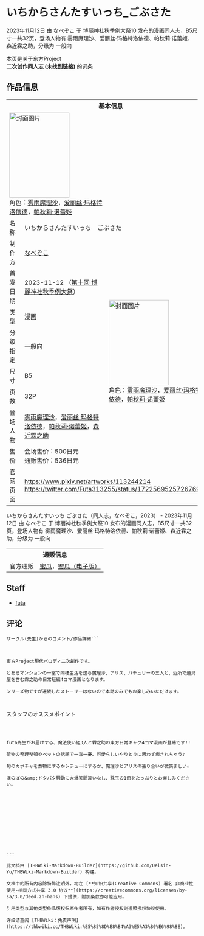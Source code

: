 # いちからさんたすいっち_ごぶさた

<!-- source html: G:\repos\THBWiki-Markdown-Builder\THBWikiMarkdown\Temp\main\9\95\ns0%3A%E3%81%84%E3%81%A1%E3%81%8B%E3%82%89%E3%81%95%E3%82%93%E3%81%9F%E3%81%99%E3%81%84%E3%81%A3%E3%81%A1_%E3%81%94%E3%81%B6%E3%81%95%E3%81%9F.html -->

2023年11月12日 由 なべぞこ 于 博丽神社秋季例大祭10 发布的漫画同人志，B5尺寸一共32页，登场人物有 雾雨魔理沙、爱丽丝·玛格特洛依德、帕秋莉·诺蕾姬、森近霖之助，分级为 一般向

本页是关于东方Project  
 **二次创作同人志 (未找到链接)** 的词条

## 作品信息

<table><tbody><tr><th colspan="3">基本信息</th></tr><tr><td class="cover-artwork-mobile" colspan="2"><a href="./文件-いちからさんたすいっち_ごぶさた封面.jpg.md" class="image" title="封面图片"><img alt="封面图片" src="https://upload.thwiki.cc/thumb/e/e5/%E3%81%84%E3%81%A1%E3%81%8B%E3%82%89%E3%81%95%E3%82%93%E3%81%9F%E3%81%99%E3%81%84%E3%81%A3%E3%81%A1_%E3%81%94%E3%81%B6%E3%81%95%E3%81%9F%E5%B0%81%E9%9D%A2.jpg/158px-%E3%81%84%E3%81%A1%E3%81%8B%E3%82%89%E3%81%95%E3%82%93%E3%81%9F%E3%81%99%E3%81%84%E3%81%A3%E3%81%A1_%E3%81%94%E3%81%B6%E3%81%95%E3%81%9F%E5%B0%81%E9%9D%A2.jpg" decoding="async" loading="lazy" width="158" height="224" srcset="https://upload.thwiki.cc/thumb/e/e5/%E3%81%84%E3%81%A1%E3%81%8B%E3%82%89%E3%81%95%E3%82%93%E3%81%9F%E3%81%99%E3%81%84%E3%81%A3%E3%81%A1_%E3%81%94%E3%81%B6%E3%81%95%E3%81%9F%E5%B0%81%E9%9D%A2.jpg/237px-%E3%81%84%E3%81%A1%E3%81%8B%E3%82%89%E3%81%95%E3%82%93%E3%81%9F%E3%81%99%E3%81%84%E3%81%A3%E3%81%A1_%E3%81%94%E3%81%B6%E3%81%95%E3%81%9F%E5%B0%81%E9%9D%A2.jpg 1.5x, https://upload.thwiki.cc/thumb/e/e5/%E3%81%84%E3%81%A1%E3%81%8B%E3%82%89%E3%81%95%E3%82%93%E3%81%9F%E3%81%99%E3%81%84%E3%81%A3%E3%81%A1_%E3%81%94%E3%81%B6%E3%81%95%E3%81%9F%E5%B0%81%E9%9D%A2.jpg/316px-%E3%81%84%E3%81%A1%E3%81%8B%E3%82%89%E3%81%95%E3%82%93%E3%81%9F%E3%81%99%E3%81%84%E3%81%A3%E3%81%A1_%E3%81%94%E3%81%B6%E3%81%95%E3%81%9F%E5%B0%81%E9%9D%A2.jpg 2x" data-file-width="635" data-file-height="900"></a><div class="cover-char">角色：<a href="./雾雨魔理沙.md" title="雾雨魔理沙">雾雨魔理沙</a>，<a href="./爱丽丝·玛格特洛依德.md" title="爱丽丝·玛格特洛依德">爱丽丝·玛格特洛依德</a>，<a href="./帕秋莉·诺蕾姬.md" title="帕秋莉·诺蕾姬">帕秋莉·诺蕾姬</a></div></td>
</tr><tr><td class="label">名称</td><td colspan="2"> いちからさんたすいっち　ごぶさた </td></tr><tr><td class="label">制作方</td><td><a href="./なべぞこ.md" title="なべぞこ">なべぞこ</a></td><td class="cover-artwork" rowspan="8" style="min-width:224px;"><a href="./文件-いちからさんたすいっち_ごぶさた封面.jpg.md" class="image" title="封面图片"><img alt="封面图片" src="https://upload.thwiki.cc/thumb/e/e5/%E3%81%84%E3%81%A1%E3%81%8B%E3%82%89%E3%81%95%E3%82%93%E3%81%9F%E3%81%99%E3%81%84%E3%81%A3%E3%81%A1_%E3%81%94%E3%81%B6%E3%81%95%E3%81%9F%E5%B0%81%E9%9D%A2.jpg/158px-%E3%81%84%E3%81%A1%E3%81%8B%E3%82%89%E3%81%95%E3%82%93%E3%81%9F%E3%81%99%E3%81%84%E3%81%A3%E3%81%A1_%E3%81%94%E3%81%B6%E3%81%95%E3%81%9F%E5%B0%81%E9%9D%A2.jpg" decoding="async" loading="lazy" width="158" height="224" srcset="https://upload.thwiki.cc/thumb/e/e5/%E3%81%84%E3%81%A1%E3%81%8B%E3%82%89%E3%81%95%E3%82%93%E3%81%9F%E3%81%99%E3%81%84%E3%81%A3%E3%81%A1_%E3%81%94%E3%81%B6%E3%81%95%E3%81%9F%E5%B0%81%E9%9D%A2.jpg/237px-%E3%81%84%E3%81%A1%E3%81%8B%E3%82%89%E3%81%95%E3%82%93%E3%81%9F%E3%81%99%E3%81%84%E3%81%A3%E3%81%A1_%E3%81%94%E3%81%B6%E3%81%95%E3%81%9F%E5%B0%81%E9%9D%A2.jpg 1.5x, https://upload.thwiki.cc/thumb/e/e5/%E3%81%84%E3%81%A1%E3%81%8B%E3%82%89%E3%81%95%E3%82%93%E3%81%9F%E3%81%99%E3%81%84%E3%81%A3%E3%81%A1_%E3%81%94%E3%81%B6%E3%81%95%E3%81%9F%E5%B0%81%E9%9D%A2.jpg/316px-%E3%81%84%E3%81%A1%E3%81%8B%E3%82%89%E3%81%95%E3%82%93%E3%81%9F%E3%81%99%E3%81%84%E3%81%A3%E3%81%A1_%E3%81%94%E3%81%B6%E3%81%95%E3%81%9F%E5%B0%81%E9%9D%A2.jpg 2x" data-file-width="635" data-file-height="900"></a><div class="cover-char">角色：<a href="./雾雨魔理沙.md" title="雾雨魔理沙">雾雨魔理沙</a>，<a href="./爱丽丝·玛格特洛依德.md" title="爱丽丝·玛格特洛依德">爱丽丝·玛格特洛依德</a>，<a href="./帕秋莉·诺蕾姬.md" title="帕秋莉·诺蕾姬">帕秋莉·诺蕾姬</a></div></td>
</tr><tr><td class="label">首发日期</td><td>2023-11-12&#160;（<a href="/展会作品列表?e=%E5%8D%9A%E4%B8%BD%E7%A5%9E%E7%A4%BE%E7%A7%8B%E5%AD%A3%E4%BE%8B%E5%A4%A7%E7%A5%AD%2310">第十回 博麗神社秋季例大祭</a>）</td></tr><tr><td class="label">类型</td><td>漫画</td></tr><tr><td class="label">分级指定</td><td>一般向</td></tr><tr><td class="label">尺寸</td><td>B5</td></tr><tr><td class="label">页数</td><td>32P</td></tr><tr><td class="label">登场人物</td><td><a href="./雾雨魔理沙.md" title="雾雨魔理沙">雾雨魔理沙</a>，<a href="./爱丽丝·玛格特洛依德.md" title="爱丽丝·玛格特洛依德">爱丽丝·玛格特洛依德</a>，<a href="./帕秋莉·诺蕾姬.md" title="帕秋莉·诺蕾姬">帕秋莉·诺蕾姬</a>，<a href="./森近霖之助.md" title="森近霖之助">森近霖之助</a></td></tr><tr><td class="label">售价</td><td>会场售价：500日元<br>通贩售价：536日元</td></tr>
<tr><td class="label">官网页面</td><td colspan="2"><a rel="nofollow" class="external free" href="https://www.pixiv.net/artworks/113244214">https://www.pixiv.net/artworks/113244214</a><br><a rel="nofollow" class="external free" href="https://twitter.com/Futa313255/status/1722569525726769333">https://twitter.com/Futa313255/status/1722569525726769333</a></td></tr></tbody></table>

いちからさんたすいっち ごぶさた（同人志，なべぞこ，2023） - 2023年11月12日 由 なべぞこ 于 博丽神社秋季例大祭10 发布的漫画同人志，B5尺寸一共32页，登场人物有 雾雨魔理沙、爱丽丝·玛格特洛依德、帕秋莉·诺蕾姬、森近霖之助，分级为 一般向

<table><tbody><tr><th colspan="3">通贩信息</th></tr><tr><td class="label">官方通贩</td><td colspan="2"><a rel="nofollow" class="external text" href="https://www.melonbooks.co.jp/detail/detail.php?product_id=2140189">蜜瓜</a>，<a rel="nofollow" class="external text" href="https://www.melonbooks.co.jp/detail/detail.php?product_id=2145845">蜜瓜（电子版）</a></td></tr></tbody></table>



## Staff
- [futa](./futa.md)


## 评论
```
サークル(先生)からのコメント/作品詳細```


  
東方Project現代パロディ二次創作です。  

とあるマンションの一室で同棲生活を送る魔理沙、アリス、パチュリーの三人と、近所で道具屋を営む霖之助の日常短編4コマ漫画となります。  

シリーズ物ですが連続したストーリーはないので本誌のみでもお楽しみいただけます。
  


```
スタッフのオススメポイント
```


  
futa先生がお届けする、魔法使い組3人と霖之助の東方日常ギャグ4コマ漫画が登場です!!  

荷物の整理整頓やペットの話題で一喜一憂、可愛らしいやりとりに思わず癒されちゃう♪  

旬のカボチャを煮物にするかシチューにするか、魔理沙とアリスの張り合いが微笑ましい☆  

ほのぼの&amp;ドタバタ騒動に大爆笑間違いなし、珠玉の1冊をたっぷりとお楽しみください。
  


  
  

  





---

此文档由 [THBWiki-Markdown-Builder](https://github.com/Delsin-Yu/THBWiki-Markdown-Builder) 构建。

文档中的所有内容除特殊注明外，均在 [**知识共享(Creative Commons) 署名-非商业性使用-相同方式共享 3.0 协议**](https://creativecommons.org/licenses/by-sa/3.0/deed.zh-hans) 下提供，附加条款亦可能应用。

引用类型与其他类型作品版权归原作者所有，如有作者授权则遵照授权协议使用。

详细请查阅 [THBWiki：免责声明](https://thbwiki.cc/THBWiki:%E5%85%8D%E8%B4%A3%E5%A3%B0%E6%98%8E)。


